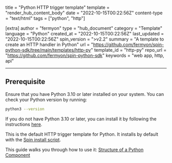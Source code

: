 title = "Python HTTP trigger template"
template = "render_hub_content_body"
date = "2022-10-15T00:22:56Z"
content-type = "text/html"
tags = ["python", "http"]

[extra]
author = "fermyon"
type = "hub_document"
category = "Template"
language = "Python"
created_at = "2022-10-15T00:22:56Z"
last_updated = "2022-10-15T00:22:56Z"
spin_version = ">v2.2"
summary =  "A template to create an HTTP handler in Python"
url = "https://github.com/fermyon/spin-python-sdk/tree/main/templates/http-py"
template_id = "http-py"
repo_url = "https://github.com/fermyon/spin-python-sdk"
keywords = "web app, http, api"

---

## Prerequisite

Ensure that you have Python 3.10 or later installed on your system. You can check your Python version by running:

```bash
python3 --version
```

If you do not have Python 3.10 or later, you can install it by following the instructions [here](https://www.python.org/downloads/).

This is the default HTTP trigger template for Python. It installs by default with the [Spin install script](../../spin/install#installing-spin).

This guide walks you through how to use it: [Structure of a Python Component](../../spin/python-components#structure-of-a-python-component)